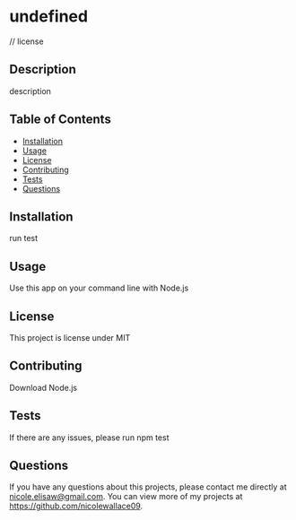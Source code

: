 # undefined
  // license 

  ## Description 
  description

  ## Table of Contents
  * [Installation](#installation)
  * [Usage](#usage)
  * [License](#license)
  * [Contributing](#contributing)
  * [Tests](#tests)
  * [Questions](#questions)
  
  ## Installation 
  run test

  ## Usage 
  Use this app on your command line with Node.js 

  ## License 
  This project is license under MIT

  ## Contributing 
  Download Node.js 

  ## Tests
  If there are any issues, please run npm test

  ## Questions
  If you have any questions about this projects, please contact me directly at nicole.elisaw@gmail.com. You can view more of my projects at https://github.com/nicolewallace09.
